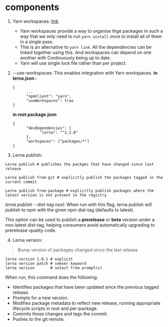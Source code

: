 # components

1. Yarn workspaces:
      [link](https://classic.yarnpkg.com/en/docs/workspaces/) 
      - Yarn workspaces provide a way to organise thge packages in such a way that we only need to run `yarn install` once to install all of them in a single pass.
      - This is an alternative to `yarn link`. All the dependencies can be linked together using this. And workspaces can depend on one another with Continuously  being up to date.
      - Yarn  will use single lock file rather than per project.

2. --use-workspaces:
      This  enables integration with Yarn workspaces.
      **in lerna.json :**
      ```
      {
            ...
            "npmClient": "yarn",
            "useWorkspaces": true
      }
      ```

      **in root package.json**
      ```
      {
            "devDependencies": {
                  "lerna": "^2.2.0"
            },
            "workspaces": ["packages/*"]
      }
      ```
3. Lerna publish:
```
Lerna publish # publishes the packges that have changed since last release

Lerna publish from-git # explicitly publish the packages tagged in the current commit

Lerna publish from-package # explicitly publish packages where the latest version is not present in the registry 

```
*lerna publish --dist-tag next*: When run with this flag, lerna publish will publish to npm with the given npm dist-tag (defaults to latest).

This option can be used to publish a **prerelease** or **beta** version under a non-latest dist-tag, helping consumers avoid automatically upgrading to prerelease-quality code.

4. Lerna version:
> Bump version of packages changed since the last release
```
lerna version 1.0.1 # explicit
lerna version patch # semver keyword
lerna version       # select from prompt(s)
```
When run, this command does the following:

- Identifies packages that have been updated since the previous tagged release.
- Prompts for a new version.
- Modifies package metadata to reflect new release, running appropriate lifecycle scripts in root and per-package.
- Commits those changes and tags the commit.
- Pushes to the git remote.



